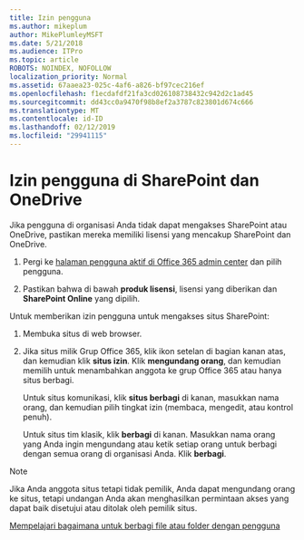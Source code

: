```yaml
---
title: Izin pengguna
ms.author: mikeplum
author: MikePlumleyMSFT
ms.date: 5/21/2018
ms.audience: ITPro
ms.topic: article
ROBOTS: NOINDEX, NOFOLLOW
localization_priority: Normal
ms.assetid: 67aaea23-025c-4af6-a826-bf97cec216ef
ms.openlocfilehash: f1ecdafdf21fa3cd026108738432c942d2c1ad45
ms.sourcegitcommit: dd43cc0a9470f98b8ef2a3787c823801d674c666
ms.translationtype: MT
ms.contentlocale: id-ID
ms.lasthandoff: 02/12/2019
ms.locfileid: "29941115"
---
```

# <a name="user-permissions-in-sharepoint-and-onedrive"></a>Izin pengguna di SharePoint dan OneDrive

Jika pengguna di organisasi Anda tidak dapat mengakses SharePoint atau OneDrive, pastikan mereka memiliki lisensi yang mencakup SharePoint dan OneDrive. 
  
1. Pergi ke [halaman pengguna aktif di Office 365 admin center](https://portal.office.com/adminportal/home#/users) dan pilih pengguna. 
    
2. Pastikan bahwa di bawah **produk lisensi**, lisensi yang diberikan dan **SharePoint Online** yang dipilih. 
    
 Untuk memberikan izin pengguna untuk mengakses situs SharePoint: 
  
1. Membuka situs di web browser.
    
2. Jika situs milik Grup Office 365, klik ikon setelan di bagian kanan atas, dan kemudian klik **situs izin**. Klik **mengundang orang**, dan kemudian memilih untuk menambahkan anggota ke grup Office 365 atau hanya situs berbagi. 
    
    Untuk situs komunikasi, klik **situs berbagi** di kanan, masukkan nama orang, dan kemudian pilih tingkat izin (membaca, mengedit, atau kontrol penuh). 
    
    Untuk situs tim klasik, klik **berbagi** di kanan. Masukkan nama orang yang Anda ingin mengundang atau ketik setiap orang untuk berbagi dengan semua orang di organisasi Anda. Klik **berbagi**.
    
> [!NOTE]
> Jika Anda anggota situs tetapi tidak pemilik, Anda dapat mengundang orang ke situs, tetapi undangan Anda akan menghasilkan permintaan akses yang dapat baik disetujui atau ditolak oleh pemilik situs. 
  
[Mempelajari bagaimana untuk berbagi file atau folder dengan pengguna](https://go.microsoft.com/fwlink/?linkid=533408)
  

